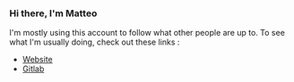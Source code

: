 ### Hi there, I'm Matteo 

I'm mostly using this account to follow what other people are up to. 
To see what I'm usually doing, check out these links :

- [Website](https://taro.li)
- [Gitlab](https://gitlab.com/TotemaT)

